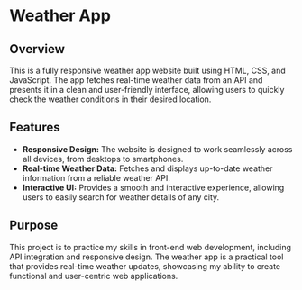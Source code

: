 # Weather App

## Overview

This is a fully responsive weather app website built using HTML, CSS, and JavaScript. The app fetches real-time weather data from an API and presents it in a clean and user-friendly interface, allowing users to quickly check the weather conditions in their desired location.

## Features

- **Responsive Design:** The website is designed to work seamlessly across all devices, from desktops to smartphones.
- **Real-time Weather Data:** Fetches and displays up-to-date weather information from a reliable weather API.
- **Interactive UI:** Provides a smooth and interactive experience, allowing users to easily search for weather details of any city.

## Purpose

This project is to practice my skills in front-end web development, including API integration and responsive design. The weather app is a practical tool that provides real-time weather updates, showcasing my ability to create functional and user-centric web applications.
